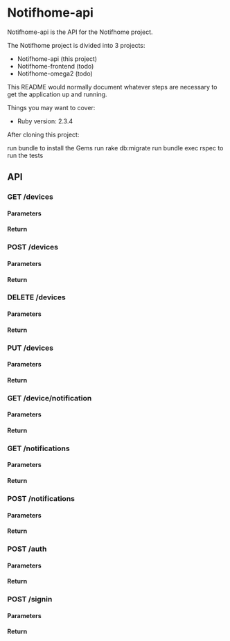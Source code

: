 # Notifhome-api

Notifhome-api is the API for the Notifhome project.

The Notifhome project is divided into 3 projects:

- Notifhome-api (this project)
- Notifhome-frontend (todo)
- Notifhome-omega2 (todo)

This README would normally document whatever steps are necessary to get the
application up and running.

Things you may want to cover:

* Ruby version: 2.3.4

After cloning this project:

run bundle to install the Gems
run rake db:migrate
run bundle exec rspec to run the tests

## API

### GET /devices

#### Parameters
#### Return

### POST /devices

#### Parameters
#### Return

### DELETE /devices

#### Parameters
#### Return

### PUT /devices

#### Parameters
#### Return

### GET /device/notification

#### Parameters
#### Return

### GET /notifications

#### Parameters
#### Return

### POST /notifications

#### Parameters
#### Return

### POST /auth

#### Parameters
#### Return

### POST /signin

#### Parameters
#### Return
